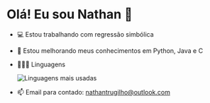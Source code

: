 # Olá! Eu sou Nathan 👋

- 💻 Estou trabalhando com regressão simbólica
- 🌱 Estou melhorando meus conhecimentos em Python, Java e C
- 👨🏻‍💻 Linguagens
  
     ![Linguagens mais usadas](https://github-readme-stats.vercel.app/api/top-langs/?username=NathanTrugilho&layout=compact&theme=radical)

- 📫 Email para contado: nathantrugilho@outlook.com

